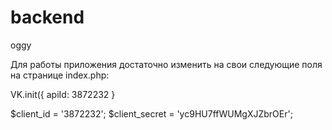 backend
=======

oggy 

Для работы приложения достаточно изменить на свои следующие поля на странице index.php:

VK.init({
  apiId: 3872232
}

$client_id = '3872232';
$client_secret = 'yc9HU7ffWUMgXJZbrOEr';

